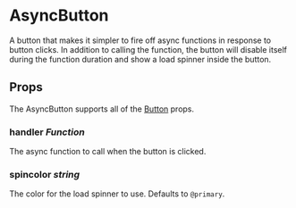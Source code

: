 # AsyncButton
A button that makes it simpler to fire off async functions in response to button
clicks. In addition to calling the function, the button will disable itself
during the function duration and show a load spinner inside the button.

## Props
The AsyncButton supports all of the [Button](#/button) props.

### handler _Function_
The async function to call when the button is clicked.

### spincolor _string_
The color for the load spinner to use. Defaults to `@primary`.
